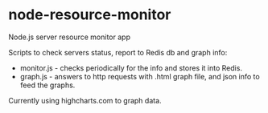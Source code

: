 node-resource-monitor
=====================

Node.js server resource monitor app

Scripts to check servers status, report to Redis db and graph info:
* monitor.js - checks periodically for the info and stores it into Redis.
* graph.js - answers to http requests with .html graph file, and json info to feed the graphs.

Currently using highcharts.com to graph data.